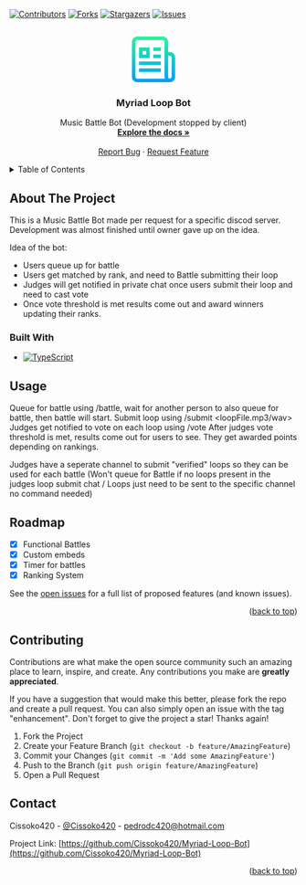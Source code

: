 <a id="readme-top"></a>

[![Contributors][contributors-shield]][contributors-url]
[![Forks][forks-shield]][forks-url]
[![Stargazers][stars-shield]][stars-url]
[![Issues][issues-shield]][issues-url]

<!-- PROJECT LOGO -->
<br />
<div align="center">
  <a href="https://github.com/Cissoko420/Myriad-Loop-Bot">
    <img src="images/logo.png" alt="Logo" width="80" height="80">
  </a>

  <h3 align="center">Myriad Loop Bot</h3>

  <p align="center">
    Music Battle Bot (Development stopped by client)
    <br />
    <a href="https://github.com/Cissoko420/Myriad-Loop-Bot"><strong>Explore the docs »</strong></a>
    <br />
    <br />
    <a href="https://github.com/Cissoko420/Myriad-Loop-Bot/issues/new?labels=bug&template=bug-report---.md">Report Bug</a>
    ·
    <a href="https://github.com/Cissoko420/Myriad-Loop-Bot/issues/new?labels=enhancement&template=feature-request---.md">Request Feature</a>
  </p>
</div>

<!-- TABLE OF CONTENTS -->
<details>
  <summary>Table of Contents</summary>
  <ol>
    <li>
      <a href="#about-the-project">About The Project</a>
      <ul>
        <li><a href="#built-with">Built With</a></li>
      </ul>
    </li>
    <li><a href="#usage">Usage</a></li>
    <li><a href="#roadmap">Roadmap</a></li>
    <li><a href="#contributing">Contributing</a></li>
    <li><a href="#contact">Contact</a></li>
  </ol>
</details>

<!-- ABOUT THE PROJECT -->

## About The Project

This is a Music Battle Bot made per request for a specific discod server.
Development was almost finished until owner gave up on the idea.

Idea of the bot:

- Users queue up for battle
- Users get matched by rank, and need to Battle submitting their loop
- Judges will get notified in private chat once users submit their loop and need to cast vote
- Once vote threshold is met results come out and award winners updating their ranks.

### Built With

- [![TypeScript][TypeScript]][TypeScript-url]

<!-- USAGE EXAMPLES -->

## Usage

Queue for battle using /battle, wait for another person to also queue for battle, then battle will start.
Submit loop using /submit <loopFile.mp3/wav>
Judges get notified to vote on each loop using /vote <Battle Number> <User A or B> <Score>
After judges vote threshold is met, results come out for users to see. They get awarded points depending on rankings.

Judges have a seperate channel to submit "verified" loops so they can be used for each battle (Won't queue for Battle if no loops present in the judges loop submit chat / Loops just need to be sent to the specific channel no command needed)
<!-- ROADMAP -->

## Roadmap

- [x] Functional Battles
- [x] Custom embeds
- [x] Timer for battles
- [x] Ranking System

See the [open issues](https://github.com/Cissoko420/Myriad-Loop-Bot/issues) for a full list of proposed features (and known issues).

<p align="right">(<a href="#readme-top">back to top</a>)</p>

<!-- CONTRIBUTING -->

## Contributing

Contributions are what make the open source community such an amazing place to learn, inspire, and create. Any contributions you make are **greatly appreciated**.

If you have a suggestion that would make this better, please fork the repo and create a pull request. You can also simply open an issue with the tag "enhancement".
Don't forget to give the project a star! Thanks again!

1. Fork the Project
2. Create your Feature Branch (`git checkout -b feature/AmazingFeature`)
3. Commit your Changes (`git commit -m 'Add some AmazingFeature'`)
4. Push to the Branch (`git push origin feature/AmazingFeature`)
5. Open a Pull Request

<!-- CONTACT -->

## Contact

Cissoko420 - [@Cissoko420](https://x.com/Cissoko420) - pedrodc420@hotmail.com

Project Link: [https://github.com/Cissoko420/Myriad-Loop-Bot](https://github.com/Cissoko420/Myriad-Loop-Bot)

<p align="right">(<a href="#readme-top">back to top</a>)</p>

<!-- MARKDOWN LINKS & IMAGES -->
<!-- https://www.markdownguide.org/basic-syntax/#reference-style-links -->

[contributors-shield]: https://img.shields.io/github/contributors/othneildrew/Best-README-Template.svg?style=for-the-badge
[contributors-url]: https://github.com/Cissoko420/Myriad-Loop-Bot/graphs/contributors
[forks-shield]: https://img.shields.io/github/forks/othneildrew/Best-README-Template.svg?style=for-the-badge
[forks-url]: https://github.com/Cissoko420/Myriad-Loop-Bot/network/members
[stars-shield]: https://img.shields.io/github/stars/othneildrew/Best-README-Template.svg?style=for-the-badge
[stars-url]: https://github.com/Cissoko420/Myriad-Loop-Bot/stargazers
[issues-shield]: https://img.shields.io/github/issues/othneildrew/Best-README-Template.svg?style=for-the-badge
[issues-url]: https://github.com/Cissoko420/Myriad-Loop-Bot/issues
[license-shield]: https://img.shields.io/github/license/othneildrew/Best-README-Template.svg?style=for-the-badge
[license-url]: https://github.com/Cissoko420/Myriad-Loop-Bot/blob/master/LICENSE.txt
[TypeScript]: https://shields.io/badge/TypeScript-3178C6?logo=TypeScript&logoColor=FFF&style=flat-square
[Typescript-url]: https://www.typescriptlang.org/
